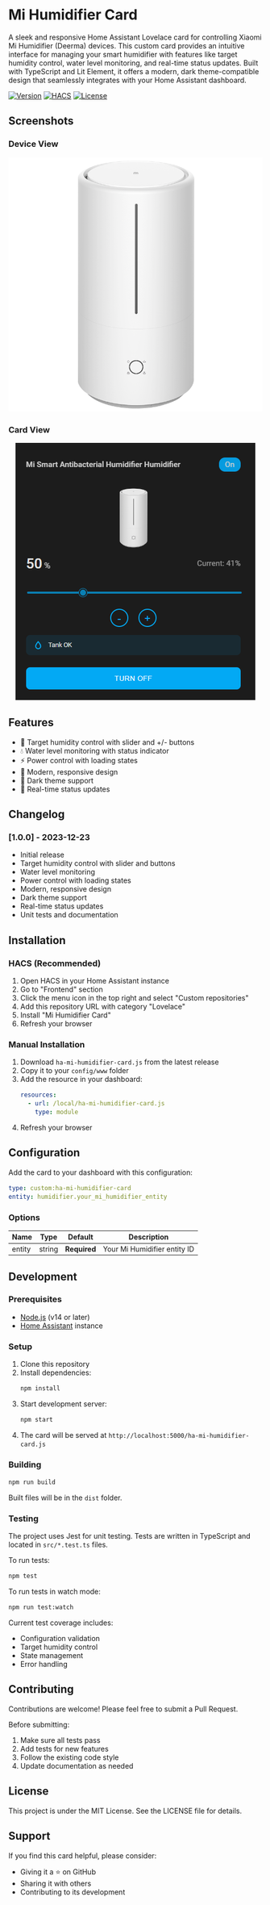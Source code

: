 # Mi Humidifier Card

A sleek and responsive Home Assistant Lovelace card for controlling Xiaomi Mi Humidifier (Deerma) devices. This custom card provides an intuitive interface for managing your smart humidifier with features like target humidity control, water level monitoring, and real-time status updates. Built with TypeScript and Lit Element, it offers a modern, dark theme-compatible design that seamlessly integrates with your Home Assistant dashboard.

[![Version](https://img.shields.io/badge/version-1.0.0-blue.svg)](https://github.com/alexpivtorak/ha-mi-humidifier-card/releases/tag/v1.0.0)
[![HACS](https://img.shields.io/badge/HACS-Custom-orange.svg)](https://github.com/custom-components/hacs)
[![License](https://img.shields.io/badge/license-MIT-green.svg)](LICENSE)

## Screenshots

### Device View
<p align="center">
  <img src="src/images/humidifier-1.png" alt="Mi Humidifier Device">
</p>

### Card View
<p align="center">
  <img src="src/images/card-screenshot.png" alt="Mi Humidifier Card">
</p>

## Features

- 🎯 Target humidity control with slider and +/- buttons
- 💧 Water level monitoring with status indicator
- ⚡ Power control with loading states
- 🎨 Modern, responsive design
- 🌙 Dark theme support
- 🔄 Real-time status updates

## Changelog

### [1.0.0] - 2023-12-23
- Initial release
- Target humidity control with slider and buttons
- Water level monitoring
- Power control with loading states
- Modern, responsive design
- Dark theme support
- Real-time status updates
- Unit tests and documentation

## Installation

### HACS (Recommended)

1. Open HACS in your Home Assistant instance
2. Go to "Frontend" section
3. Click the menu icon in the top right and select "Custom repositories"
4. Add this repository URL with category "Lovelace"
5. Install "Mi Humidifier Card"
6. Refresh your browser

### Manual Installation

1. Download `ha-mi-humidifier-card.js` from the latest release
2. Copy it to your `config/www` folder
3. Add the resource in your dashboard:
   ```yaml
   resources:
     - url: /local/ha-mi-humidifier-card.js
       type: module
   ```
4. Refresh your browser

## Configuration

Add the card to your dashboard with this configuration:

```yaml
type: custom:ha-mi-humidifier-card
entity: humidifier.your_mi_humidifier_entity
```

### Options

| Name | Type | Default | Description |
|------|------|---------|-------------|
| entity | string | **Required** | Your Mi Humidifier entity ID |

## Development

### Prerequisites

- [Node.js](https://nodejs.org) (v14 or later)
- [Home Assistant](https://www.home-assistant.io/) instance

### Setup

1. Clone this repository
2. Install dependencies:
   ```bash
   npm install
   ```
3. Start development server:
   ```bash
   npm start
   ```
4. The card will be served at `http://localhost:5000/ha-mi-humidifier-card.js`

### Building

```bash
npm run build
```

Built files will be in the `dist` folder.

### Testing

The project uses Jest for unit testing. Tests are written in TypeScript and located in `src/*.test.ts` files.

To run tests:
```bash
npm test
```

To run tests in watch mode:
```bash
npm run test:watch
```

Current test coverage includes:
- Configuration validation
- Target humidity control
- State management
- Error handling

## Contributing

Contributions are welcome! Please feel free to submit a Pull Request.

Before submitting:
1. Make sure all tests pass
2. Add tests for new features
3. Follow the existing code style
4. Update documentation as needed

## License

This project is under the MIT License. See the LICENSE file for details.

## Support

If you find this card helpful, please consider:
- Giving it a ⭐️ on GitHub
- Sharing it with others
- Contributing to its development
